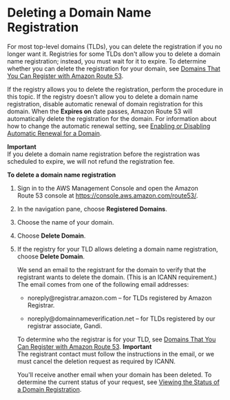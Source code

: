 # Deleting a Domain Name Registration<a name="domain-delete"></a>

For most top\-level domains \(TLDs\), you can delete the registration if you no longer want it\. Registries for some TLDs don't allow you to delete a domain name registration; instead, you must wait for it to expire\. To determine whether you can delete the registration for your domain, see [Domains That You Can Register with Amazon Route 53](registrar-tld-list.md)\.

If the registry allows you to delete the registration, perform the procedure in this topic\. If the registry doesn't allow you to delete a domain name registration, disable automatic renewal of domain registration for this domain\. When the **Expires on** date passes, Amazon Route 53 will automatically delete the registration for the domain\. For information about how to change the automatic renewal setting, see [Enabling or Disabling Automatic Renewal for a Domain](domain-enable-disable-auto-renewal.md)\.

**Important**  
If you delete a domain name registration before the registration was scheduled to expire, we will not refund the registration fee\. 

**To delete a domain name registration**

1. Sign in to the AWS Management Console and open the Amazon Route 53 console at [https://console\.aws\.amazon\.com/route53/](https://console.aws.amazon.com/route53/)\.

1. In the navigation pane, choose **Registered Domains**\.

1. Choose the name of your domain\.

1. Choose **Delete Domain**\.

1. If the registry for your TLD allows deleting a domain name registration, choose **Delete Domain**\.

   We send an email to the registrant for the domain to verify that the registrant wants to delete the domain\. \(This is an ICANN requirement\.\) The email comes from one of the following email addresses:

   + noreply@registrar\.amazon\.com – for TLDs registered by Amazon Registrar\.

   + noreply@domainnameverification\.net – for TLDs registered by our registrar associate, Gandi\.

   To determine who the registrar is for your TLD, see [Domains That You Can Register with Amazon Route 53](registrar-tld-list.md)\.
**Important**  
The registrant contact must follow the instructions in the email, or we must cancel the deletion request as required by ICANN\.

   You'll receive another email when your domain has been deleted\. To determine the current status of your request, see [Viewing the Status of a Domain Registration](domain-view-status.md)\.